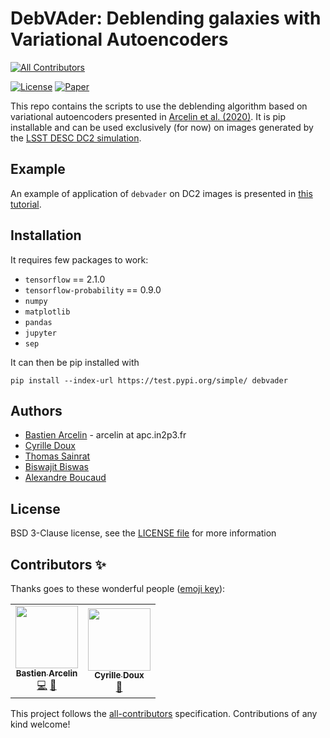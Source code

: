 # DebVAder: Deblending galaxies with Variational Autoencoders
<!-- ALL-CONTRIBUTORS-BADGE:START - Do not remove or modify this section -->
[![All Contributors](https://img.shields.io/badge/all_contributors-2-orange.svg?style=flat-square)](#contributors-)
<!-- ALL-CONTRIBUTORS-BADGE:END -->

[![License][license-badge]][license-web]
[![Paper][arxiv-badge]][arxiv-paper]

[license-badge]: https://img.shields.io/badge/license-BSD-blue.svg?style=flat
[license-web]: https://choosealicense.com/licenses/bsd-3-clause/
[arxiv-paper]: https://arxiv.org/abs/2005.12039
[arxiv-badge]: https://img.shields.io/badge/arXiv-2005.12039-brightgreen.svg?style=flat
[dc2-paper]: https://arxiv.org/abs/2010.05926


This repo contains the scripts to use the deblending algorithm based on variational autoencoders presented in [Arcelin et al. (2020)][arxiv-paper]. It is pip installable and can be used exclusively (for now) on images generated by the [LSST DESC DC2 simulation][dc2-paper].

## Example

An example of application of `debvader` on DC2 images is presented in [this tutorial](notebooks/deblending_dc2_images.ipynb).

## Installation

It requires few packages to work:
- `tensorflow` == 2.1.0
- `tensorflow-probability` == 0.9.0
- `numpy`
- `matplotlib`
- `pandas`
- `jupyter`
- `sep`

It can then be pip installed with
``` 
pip install --index-url https://test.pypi.org/simple/ debvader 
```

## Authors

- [Bastien Arcelin](https://github.com/BastienArcelin) - arcelin at apc.in2p3.fr
- [Cyrille Doux](https://github.com/xuod)
- [Thomas Sainrat](https://github.com/thuiop)
- [Biswajit Biswas](https://github.com/b-biswas)
- [Alexandre Boucaud](https://github.com/aboucaud)

## License

BSD 3-Clause license, see the [LICENSE file](LICENSE) for more information

## Contributors ✨

Thanks goes to these wonderful people ([emoji key](https://allcontributors.org/docs/en/emoji-key)):

<!-- ALL-CONTRIBUTORS-LIST:START - Do not remove or modify this section -->
<!-- prettier-ignore-start -->
<!-- markdownlint-disable -->
<table>
  <tr>
    <td align="center"><a href="https://github.com/BastienArcelin"><img src="https://avatars.githubusercontent.com/u/43615932?v=4?s=100" width="100px;" alt=""/><br /><sub><b>Bastien Arcelin</b></sub></a><br /><a href="https://github.com/BastienArcelin/debvader/commits?author=BastienArcelin" title="Code">💻</a> <a href="#projectManagement-BastienArcelin" title="Project Management">📆</a></td>
    <td align="center"><a href="http://xuod.github.io"><img src="https://avatars.githubusercontent.com/u/9870063?v=4?s=100" width="100px;" alt=""/><br /><sub><b>Cyrille Doux</b></sub></a><br /><a href="#ideas-xuod" title="Ideas, Planning, & Feedback">🤔</a></td>
  </tr>
</table>

<!-- markdownlint-restore -->
<!-- prettier-ignore-end -->

<!-- ALL-CONTRIBUTORS-LIST:END -->

This project follows the [all-contributors](https://github.com/all-contributors/all-contributors) specification. Contributions of any kind welcome!